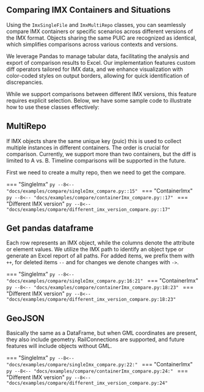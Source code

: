 ## Comparing IMX Containers and Situations

Using the `ImxSingleFile` and `ImxMultiRepo` classes, you can seamlessly compare IMX containers or specific scenarios across different versions of the IMX format. Objects sharing the same PUIC are recognized as identical, which simplifies comparisons across various contexts and versions.

We leverage Pandas to manage tabular data, facilitating the analysis and export of comparison results to Excel. Our implementation features custom diff operators tailored for IMX data, and we enhance visualization with color-coded styles on output borders, allowing for quick identification of discrepancies.

While we support comparisons between different IMX versions, this feature requires explicit selection. Below, we have some sample code to illustrate how to use these classes effectively:

## MultiRepo
If IMX objects share the same unique key (puic) this is used to collect multiple instances in different containers. 
The order is crucial for comparison. Currently, we support more than two containers, but the diff is limited to A vs. B. 
Timeline comparisons will be supported in the future.

First we need to create a multy repo, then we need to get the compare.

=== "SingleImx"
    ```py
    --8<-- "docs/examples/compare/singleImx_compare.py::15"
    ```
=== "ContainerImx"
    ```py
    --8<-- "docs/examples/compare/containerImx_compare.py::17"
    ```
=== "Different IMX version"
    ```py
    --8<-- "docs/examples/compare/different_imx_version_compare.py::17"
    ```

## Get pandas dataframe
Each row represents an IMX object, while the columns denote the attribute or element values. 
We utilize the IMX path to identify an object type or generate an Excel report of all paths. 
For added items, we prefix them with `++`, for deleted items `--` and for changes we denote changes with `->`.

=== "SingleImx"
    ```py
    --8<-- "docs/examples/compare/singleImx_compare.py:16:21"
    ```
=== "ContainerImx"
    ```py
    --8<-- "docs/examples/compare/containerImx_compare.py:18:23"
    ```
=== "Different IMX version"
    ```py
    --8<-- "docs/examples/compare/different_imx_version_compare.py:18:23"
    ```

## GeoJSON

Basically the same as a DataFrame, but when GML coordinates are present, they also include geometry. 
RailConnections are supported, and future features will include objects without GML.

=== "SingleImx"
    ```py
    --8<-- "docs/examples/compare/singleImx_compare.py:22:"
    ```
=== "ContainerImx"
    ```py
    --8<-- "docs/examples/compare/containerImx_compare.py:24:"
    ```
=== "Different IMX version"
    ```py
    --8<-- "docs/examples/compare/different_imx_version_compare.py:24"
    ```


